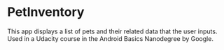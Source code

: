 # PetInventory
This app displays a list of pets and their related data that the user inputs. Used in a Udacity course in the Android Basics Nanodegree by Google.
